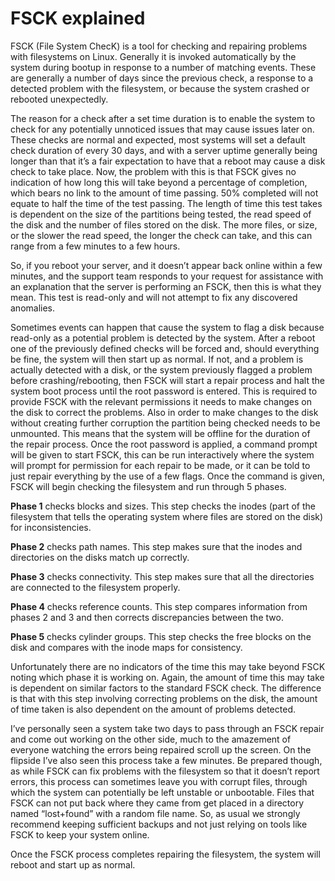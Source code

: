 # FSCK explained

FSCK (File System ChecK) is a tool for checking and repairing problems with filesystems on Linux.  Generally it is invoked automatically by the system during bootup in response to a number of matching events. These are generally a number of days since the previous check, a response to a detected problem with the filesystem, or because the system crashed or rebooted unexpectedly.

The reason for a check after a set time duration is to enable the system to check for any potentially unnoticed issues that may cause issues later on. These checks are normal and expected, most systems will set a default check duration of every 30 days, and with a server uptime generally being longer than that it’s a fair expectation to have that a reboot may cause a disk check to take place. Now, the problem with this is that FSCK gives no indication of how long this will take beyond a percentage of completion, which bears no link to the amount of time passing. 50% completed will not equate to half the time of the test passing. The length of time this test takes is dependent on the size of the partitions being tested, the read speed of the disk and the number of files stored on the disk. The more files, or size, or the slower the read speed, the longer the check can take, and this can range from a few minutes to a few hours.

So, if you reboot your server, and it doesn’t appear back online within a few minutes, and the support team responds to your request for assistance with an explanation that the server is performing an FSCK, then this is what they mean. This test is read-only and will not attempt to fix any discovered anomalies.

Sometimes events can happen that cause the system to flag a disk because read-only as a potential problem is detected by the system. After a reboot one of the previously defined checks will be forced and, should everything be fine, the system will then start up as normal. If not, and a problem is actually detected with a disk, or the system previously flagged a problem before crashing/rebooting, then FSCK will start a repair process and halt the system boot process until the root password is entered.  This is required to provide FSCK with the relevant permissions it needs to make changes on the disk to correct the problems.  Also in order to make changes to the disk without creating further corruption the partition being checked needs to be unmounted. This means that the system will be offline for the duration of the repair process.  Once the root password is applied, a command prompt will be given to start FSCK, this can be run interactively where the system will prompt for permission for each repair to be made, or it can be told to just repair everything by the use of a few flags.  Once the command is given, FSCK will begin checking the filesystem and run through 5 phases.

**Phase 1** checks blocks and sizes. This step checks the inodes (part of the filesystem that tells the operating system where files are stored on the disk) for inconsistencies.

**Phase 2** checks path names. This step makes sure that the inodes and directories on the disks match up correctly.

**Phase 3** checks connectivity. This step makes sure that all the directories are connected to the filesystem properly.

**Phase 4** checks reference counts. This step compares information from phases 2 and 3 and then corrects discrepancies between the two.

**Phase 5** checks cylinder groups. This step checks the free blocks on the disk and compares with the inode maps for consistency.

Unfortunately there are no indicators of the time this may take beyond FSCK noting which phase it is working on.  Again, the amount of time this may take is dependent on similar factors to the standard FSCK check. The difference is that with this step involving correcting problems on the disk, the amount of time taken is also dependent on the amount of problems detected.

I’ve personally seen a system take two days to pass through an FSCK repair and come out working on the other side, much to the amazement of everyone watching the errors being repaired scroll up the screen. On the flipside I’ve also seen this process take a few minutes.  Be prepared though, as while FSCK can fix problems with the filesystem so that it doesn’t report errors, this process can sometimes leave you with corrupt files,  through which the system can potentially be left unstable or unbootable. Files that FSCK can not put back where they came from get placed in a directory named “lost+found” with a random file name. So, as usual we strongly recommend keeping sufficient backups and not just relying on tools like FSCK to keep your system online.

Once the FSCK process completes repairing the filesystem, the system will reboot and start up as normal.